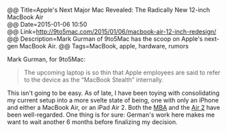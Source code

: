 @@ Title=Apple's Next Major Mac Revealed: The Radically New 12-inch MacBook Air  
@@ Date=2015-01-06 10:50  
@@ Link=http://9to5mac.com/2015/01/06/macbook-air-12-inch-redesign/  
@@ Description=Mark Gurman of 9to5Mac has the scoop on Apple's next-gen MacBook Air.
@@ Tags=MacBook, apple, hardware, rumors  

Mark Gurman, for 9to5Mac:
>The upcoming laptop is so thin that Apple employees are said to refer to the device as the “MacBook Stealth” internally.

This isn't going to be easy. As of late, I have been toying with consolidating my current setup into a more svelte state of being, one with only an iPhone and either a MacBook Air, or an iPad Air 2. Both the [MBA](http://www.anandtech.com/show/7085/the-2013-macbook-air-review-13inch) and the [Air 2](http://toolsandtoys.net/reviews/the-ipad-air-2/) have been well-regarded. One thing is for sure: German's work here makes me want to wait another 6 months before finalizing my decision.